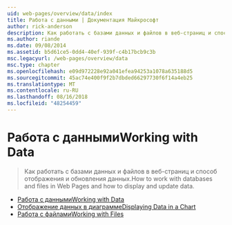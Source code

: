 ```yaml
---
uid: web-pages/overview/data/index
title: Работа с данными | Документация Майкрософт
author: rick-anderson
description: Как работать с базами данных и файлов в веб-страниц и способ отображения и обновления данных.
ms.author: riande
ms.date: 09/08/2014
ms.assetid: b5d61ce5-0dd4-40ef-939f-c4b17bcb9c3b
msc.legacyurl: /web-pages/overview/data
msc.type: chapter
ms.openlocfilehash: e09d972228e92a041efea94253a1078a635188d5
ms.sourcegitcommit: 45ac74e400f9f2b7dbded66297730f6f14a4eb25
ms.translationtype: MT
ms.contentlocale: ru-RU
ms.lasthandoff: 08/16/2018
ms.locfileid: "48254459"
---
```

<a name="working-with-data"></a><span data-ttu-id="8032c-103">Работа с данными</span><span class="sxs-lookup"><span data-stu-id="8032c-103">Working with Data</span></span>
====================
> <span data-ttu-id="8032c-104">Как работать с базами данных и файлов в веб-страниц и способ отображения и обновления данных.</span><span class="sxs-lookup"><span data-stu-id="8032c-104">How to work with databases and files in Web Pages and how to display and update data.</span></span>


- [<span data-ttu-id="8032c-105">Работа с данными</span><span class="sxs-lookup"><span data-stu-id="8032c-105">Working with Data</span></span>](5-working-with-data.md)
- [<span data-ttu-id="8032c-106">Отображение данных в диаграмме</span><span class="sxs-lookup"><span data-stu-id="8032c-106">Displaying Data in a Chart</span></span>](7-displaying-data-in-a-chart.md)
- [<span data-ttu-id="8032c-107">Работа с файлами</span><span class="sxs-lookup"><span data-stu-id="8032c-107">Working with Files</span></span>](working-with-files.md)
